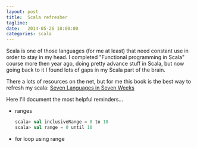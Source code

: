 ```yaml
---
layout: post
title:  Scala refresher
tagline:  
date:   2014-05-26 10:00:00
categories: scala
---
```


Scala is one of those languages (for me at least) that need constant use in order to stay in my head. 
I completed "Functional programming in Scala" course more then year ago, doing pretty advance stuff in Scala, 
but now going back to it I found lots of gaps in my Scala part of the brain.

There a lots of resources on the net, but for me this book is the best way to refresh my scala: 
[Seven Languages in Seven Weeks](http://pragprog.com/book/btlang/seven-languages-in-seven-weeks)

Here I'll document the most helpful reminders...

- ranges
    
    ```scala
    scala> val inclusiveRange = 0 to 10
    scala> val range = 0 until 10
    ```

- for loop using range
